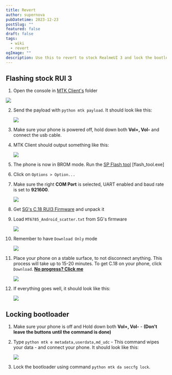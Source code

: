 ```yaml
---
title: Revert
author: supernova
pubDatetime: 2023-12-23
postSlug: ""
featured: false
draft: false
tags:
  - wiki
  - revert
ogImage: ""
description: Use this to revert to stock RealmeUI 3 and lock the bootloader.
---
```


## Flashing stock RUI 3

1. Open the console in [MTK Client's](https://github.com/bkerler/mtkclient/archive/refs/heads/main.zip) folder

![](https://i.imgur.com/RJtobaI.png)

2. Send the payload with `python mtk payload`. It should look like this: 

   ![](https://i.imgur.com/WSQsVj1.png)
   
3. Make sure your phone is powered off, hold down both **Vol+, Vol-** and connect the usb cable.

4. MTK Client should output something like this:

   ![](https://i.imgur.com/lr7HIN0.png)
   
6. The phone is now in BROM mode. Run the [SP Flash tool](https://drive.google.com/file/d/11XeUnCYtARZg2kx7J2JWWeLULieSIYrx/view?usp=sharing) [flash_tool.exe]
7. Click on `Options > Option...`
8. Make sure the right **COM Port** is selected, UART enabled and baud rate is set to **921600**.

   ![](https://i.imgur.com/hnMsyeN.png)

9. Get [SG's C.18 RUI3 Firmware](https://drive.google.com/file/d/1YHSIr4itg_5dPE2IbWAH9N8g6L5CGmaG/view?usp=drive_link) and unpack it
10. Load `MT6785_Android_scatter.txt` from SG's firmware

    ![](https://i.imgur.com/8APQvkx.png)	

11. Remember to have `Download Only` mode

    ![](https://i.imgur.com/M3aUNBs.png)

12. Place your phone on a stable surface, to not disconnect anything. This process will take up to 15-20 minutes. To get C.18 on your phone, click `Download`. [**No progress? Click me**](#if-you-click-download-but-there-is-no-progress-go-to-options--option--general-and-untick-storage-life-cycle-check-if-still-no-progress-go-back-to-options--option--connection-and-try-another-com-port)

    ![](https://i.imgur.com/uSXflCJ.png)

13. If everything goes well, it should look like this:

    ![](https://i.imgur.com/qeJWt3a.png)

## Locking bootloader

1. Make sure your phone is off and Hold down both **Vol+, Vol-** - **(Don't leave the buttons until the command is done)** 
2. Type `python mtk e metadata,userdata,md_udc` - This command wipes your data - and connect your phone. It should look like this:

   ![](https://i.imgur.com/HfPsrpU.png)

3. Lock the bootloader using command `python mtk da seccfg lock`.